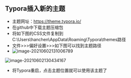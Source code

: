 ## Typora插入新的主题

* 主题网址：https://theme.typora.io/
* 在github中下载主题压缩包
* 将如下图的CSS文件复制到C:\Users\hanchen\AppData\Roaming\Typora\themes路径
* 文件>>>偏好设置>>>如下图可以找到主题路径
* ![image-20210602131006789](C:\Users\hanchen\AppData\Roaming\Typora\typora-user-images\image-20210602131006789.png)

![image-20210602130434167](D:\Software\笔记\Typora\note\picture\image-20210602130434167.png)

* 将Typora重启，点击主题位置就可以使用该主题了

